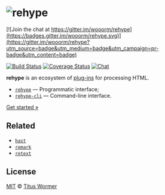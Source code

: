 # ![rehype][logo]

[![Join the chat at https://gitter.im/wooorm/rehype](https://badges.gitter.im/wooorm/rehype.svg)](https://gitter.im/wooorm/rehype?utm_source=badge&utm_medium=badge&utm_campaign=pr-badge&utm_content=badge)

[![Build Status][build-badge]][build-status]
[![Coverage Status][coverage-badge]][coverage-status]
[![Chat][chat-badge]][chat]

**rehype** is an ecosystem of [plug-ins][plugins] for processing HTML.

*   [`rehype`][api] — Programmatic interface;
*   [`rehype-cli`][cli] — Command-line interface.

[Get started »][getting-started]

## Related

*   [`hast`](https://github.com/wooorm/hast)
*   [`remark`](https://github.com/wooorm/remark)
*   [`retext`](https://github.com/wooorm/retext)

## License

[MIT](LICENSE) © [Titus Wormer](http://wooorm.com)

<!-- Definitions -->

[logo]: https://cdn.rawgit.com/wooorm/rehype/5835753/logo.svg

[build-badge]: https://img.shields.io/travis/wooorm/rehype.svg

[build-status]: https://travis-ci.org/wooorm/rehype

[coverage-badge]: https://img.shields.io/codecov/c/github/wooorm/rehype.svg

[coverage-status]: https://codecov.io/github/wooorm/rehype

[chat-badge]: https://img.shields.io/gitter/room/wooorm/rehype.svg

[chat]: https://gitter.im/wooorm/rehype

[api]: https://github.com/wooorm/rehype/tree/master/packages/rehype

[cli]: https://github.com/wooorm/rehype/tree/master/packages/rehype-cli

[plugins]: https://github.com/wooorm/rehype/tree/master/doc/plugins.md

[getting-started]: https://github.com/wooorm/rehype/tree/master/doc/getting-started.md
